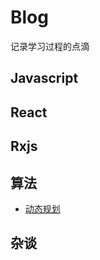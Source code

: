 # Blog
记录学习过程的点滴

## Javascript

## React

## Rxjs

## 算法
- [动态规划](https://github.com/Luefeng/Blog/issues/5)

## 杂谈
